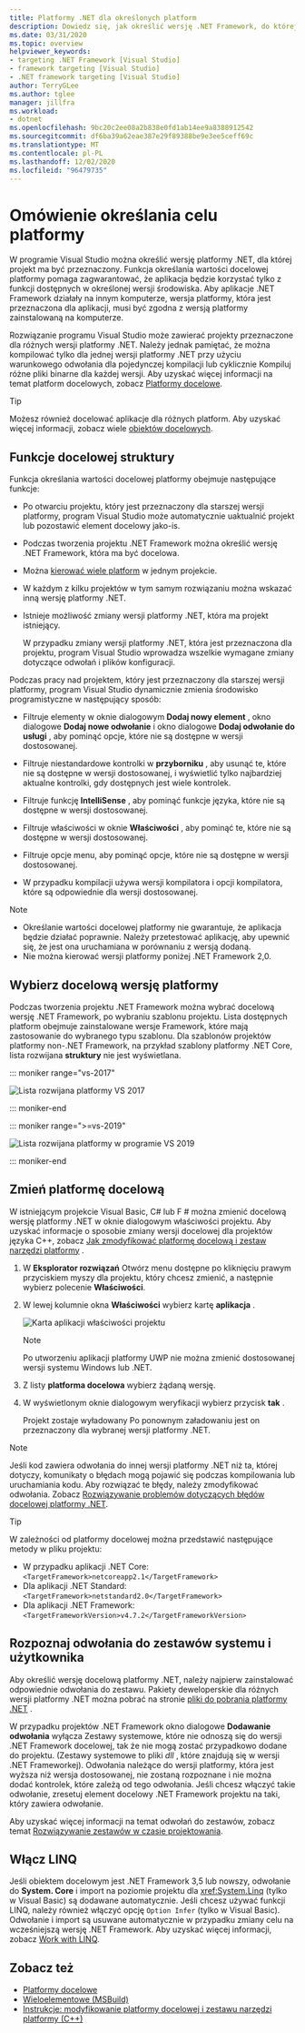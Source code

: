 ```yaml
---
title: Platformy .NET dla określonych platform
description: Dowiedz się, jak określić wersję .NET Framework, do której ma być przeznaczony projekt, aby aplikacja mogła korzystać tylko z funkcji dostępnych w określonej wersji.
ms.date: 03/31/2020
ms.topic: overview
helpviewer_keywords:
- targeting .NET Framework [Visual Studio]
- framework targeting [Visual Studio]
- .NET framework targeting [Visual Studio]
author: TerryGLee
ms.author: tglee
manager: jillfra
ms.workload:
- dotnet
ms.openlocfilehash: 9bc20c2ee08a2b838e0fd1ab14ee9a8388912542
ms.sourcegitcommit: df6ba39a62eae387e29f89388be9e3ee5ceff69c
ms.translationtype: MT
ms.contentlocale: pl-PL
ms.lasthandoff: 12/02/2020
ms.locfileid: "96479735"
---
```

# <a name="framework-targeting-overview"></a>Omówienie określania celu platformy

W programie Visual Studio można określić wersję platformy .NET, dla której projekt ma być przeznaczony. Funkcja określania wartości docelowej platformy pomaga zagwarantować, że aplikacja będzie korzystać tylko z funkcji dostępnych w określonej wersji środowiska. Aby aplikacje .NET Framework działały na innym komputerze, wersja platformy, która jest przeznaczona dla aplikacji, musi być zgodna z wersją platformy zainstalowaną na komputerze.

Rozwiązanie programu Visual Studio może zawierać projekty przeznaczone dla różnych wersji platformy .NET.  Należy jednak pamiętać, że można kompilować tylko dla jednej wersji platformy .NET przy użyciu warunkowego odwołania dla pojedynczej kompilacji lub cyklicznie Kompiluj różne pliki binarne dla każdej wersji.  Aby uzyskać więcej informacji na temat platform docelowych, zobacz [Platformy docelowe](/dotnet/standard/frameworks).

> [!TIP]
> Możesz również docelować aplikacje dla różnych platform. Aby uzyskać więcej informacji, zobacz wiele [obiektów docelowych](../msbuild/msbuild-multitargeting-overview.md).

## <a name="framework-targeting-features"></a>Funkcje docelowej struktury

Funkcja określania wartości docelowej platformy obejmuje następujące funkcje:

- Po otwarciu projektu, który jest przeznaczony dla starszej wersji platformy, program Visual Studio może automatycznie uaktualnić projekt lub pozostawić element docelowy jako-is.

- Podczas tworzenia projektu .NET Framework można określić wersję .NET Framework, która ma być docelowa.

- Można [kierować wiele platform](/dotnet/standard/frameworks#how-to-specify-target-frameworks) w jednym projekcie.

- W każdym z kilku projektów w tym samym rozwiązaniu można wskazać inną wersję platformy .NET.

- Istnieje możliwość zmiany wersji platformy .NET, która ma projekt istniejący.

   W przypadku zmiany wersji platformy .NET, która jest przeznaczona dla projektu, program Visual Studio wprowadza wszelkie wymagane zmiany dotyczące odwołań i plików konfiguracji.

Podczas pracy nad projektem, który jest przeznaczony dla starszej wersji platformy, program Visual Studio dynamicznie zmienia środowisko programistyczne w następujący sposób:

- Filtruje elementy w oknie dialogowym **Dodaj nowy element** , okno dialogowe **Dodaj nowe odwołanie** i okno dialogowe **Dodaj odwołanie do usługi** , aby pominąć opcje, które nie są dostępne w wersji dostosowanej.

- Filtruje niestandardowe kontrolki w **przyborniku** , aby usunąć te, które nie są dostępne w wersji dostosowanej, i wyświetlić tylko najbardziej aktualne kontrolki, gdy dostępnych jest wiele kontrolek.

- Filtruje funkcję **IntelliSense** , aby pominąć funkcje języka, które nie są dostępne w wersji dostosowanej.

- Filtruje właściwości w oknie **Właściwości** , aby pominąć te, które nie są dostępne w wersji dostosowanej.

- Filtruje opcje menu, aby pominąć opcje, które nie są dostępne w wersji dostosowanej.

- W przypadku kompilacji używa wersji kompilatora i opcji kompilatora, które są odpowiednie dla wersji dostosowanej.

> [!NOTE]
> - Określanie wartości docelowej platformy nie gwarantuje, że aplikacja będzie działać poprawnie. Należy przetestować aplikację, aby upewnić się, że jest ona uruchamiana w porównaniu z wersją dodaną.
> - Nie można kierować wersji platformy poniżej .NET Framework 2,0.

## <a name="select-a-target-framework-version"></a>Wybierz docelową wersję platformy

Podczas tworzenia projektu .NET Framework można wybrać docelową wersję .NET Framework, po wybraniu szablonu projektu. Lista dostępnych platform obejmuje zainstalowane wersje Framework, które mają zastosowanie do wybranego typu szablonu. Dla szablonów projektów platformy non-.NET Framework, na przykład szablony platformy .NET Core, lista rozwijana **struktury** nie jest wyświetlana.

::: moniker range="vs-2017"

![Lista rozwijana platformy VS 2017](media/vside-newproject-framework.png)

::: moniker-end

::: moniker range=">=vs-2019"

![Lista rozwijana platformy w programie VS 2019](media/vs-2019/configure-new-project-framework.png)

::: moniker-end

## <a name="change-the-target-framework"></a>Zmień platformę docelową

W istniejącym projekcie Visual Basic, C# lub F # można zmienić docelową wersję platformy .NET w oknie dialogowym właściwości projektu. Aby uzyskać informacje o sposobie zmiany wersji docelowej dla projektów języka C++, zobacz [Jak zmodyfikować platformę docelową i zestaw narzędzi platformy](/cpp/build/how-to-modify-the-target-framework-and-platform-toolset) .

1. W **Eksplorator rozwiązań** Otwórz menu dostępne po kliknięciu prawym przyciskiem myszy dla projektu, który chcesz zmienić, a następnie wybierz polecenie **Właściwości**.

1. W lewej kolumnie okna **Właściwości** wybierz kartę **aplikacja** .

   ![Karta aplikacji właściwości projektu](../ide/media/vs_slnexplorer_properties_applicationtab.png)

   > [!NOTE]
   > Po utworzeniu aplikacji platformy UWP nie można zmienić dostosowanej wersji systemu Windows lub .NET.

1. Z listy **platforma docelowa** wybierz żądaną wersję.

1. W wyświetlonym oknie dialogowym weryfikacji wybierz przycisk **tak** .

   Projekt zostaje wyładowany Po ponownym załadowaniu jest on przeznaczony dla wybranej wersji platformy .NET.

> [!NOTE]
> Jeśli kod zawiera odwołania do innej wersji platformy .NET niż ta, której dotyczy, komunikaty o błędach mogą pojawić się podczas kompilowania lub uruchamiania kodu. Aby rozwiązać te błędy, należy zmodyfikować odwołania. Zobacz [Rozwiązywanie problemów dotyczących błędów docelowej platformy .NET](../msbuild/troubleshooting-dotnet-framework-targeting-errors.md).

> [!TIP]
> W zależności od platformy docelowej można przedstawić następujące metody w pliku projektu:
>
> - W przypadku aplikacji .NET Core: `<TargetFramework>netcoreapp2.1</TargetFramework>`
> - Dla aplikacji .NET Standard: `<TargetFramework>netstandard2.0</TargetFramework>`
> - Dla aplikacji .NET Framework: `<TargetFrameworkVersion>v4.7.2</TargetFrameworkVersion>`

## <a name="resolve-system-and-user-assembly-references"></a>Rozpoznaj odwołania do zestawów systemu i użytkownika

Aby określić wersję docelową platformy .NET, należy najpierw zainstalować odpowiednie odwołania do zestawu. Pakiety deweloperskie dla różnych wersji platformy .NET można pobrać na stronie [pliki do pobrania platformy .NET](https://www.microsoft.com/net/download/windows) .

W przypadku projektów .NET Framework okno dialogowe **Dodawanie odwołania** wyłącza Zestawy systemowe, które nie odnoszą się do wersji .NET Framework docelowej, tak że nie mogą zostać przypadkowo dodane do projektu. (Zestawy systemowe to pliki *dll* , które znajdują się w wersji .NET Frameworkej). Odwołania należące do wersji platformy, która jest wyższa niż wersja dostosowanej, nie zostaną rozpoznane i nie można dodać kontrolek, które zależą od tego odwołania. Jeśli chcesz włączyć takie odwołanie, zresetuj element docelowy .NET Framework projektu na taki, który zawiera odwołanie.

Aby uzyskać więcej informacji na temat odwołań do zestawów, zobacz temat [Rozwiązywanie zestawów w czasie projektowania](../msbuild/resolving-assemblies-at-design-time.md).

## <a name="enable-linq"></a>Włącz LINQ

Jeśli obiektem docelowym jest .NET Framework 3,5 lub nowszy, odwołanie do **System. Core** i import na poziomie projektu dla <xref:System.Linq> (tylko w Visual Basic) są dodawane automatycznie. Jeśli chcesz używać funkcji LINQ, należy również włączyć opcję `Option Infer` (tylko w Visual Basic). Odwołanie i import są usuwane automatycznie w przypadku zmiany celu na wcześniejszą wersję .NET Framework. Aby uzyskać więcej informacji, zobacz [Work with LINQ](/dotnet/csharp/tutorials/working-with-linq).

## <a name="see-also"></a>Zobacz też

- [Platformy docelowe](/dotnet/standard/frameworks)
- [Wieloelementowe (MSBuild)](../msbuild/msbuild-multitargeting-overview.md)
- [Instrukcje: modyfikowanie platformy docelowej i zestawu narzędzi platformy (C++)](/cpp/build/how-to-modify-the-target-framework-and-platform-toolset)
